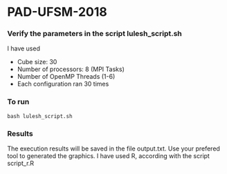 # PAD-UFSM-2018

### Verify the parameters in the script lulesh_script.sh
I have used
- Cube size: 30
- Number of processors: 8 (MPI Tasks)
- Number of OpenMP Threads (1-6)
- Each configuration ran 30 times

### To run

`bash lulesh_script.sh`

### Results

The execution results will be saved in the file output.txt. Use your prefered tool to generated the graphics. I have used R, according with the script script_r.R
